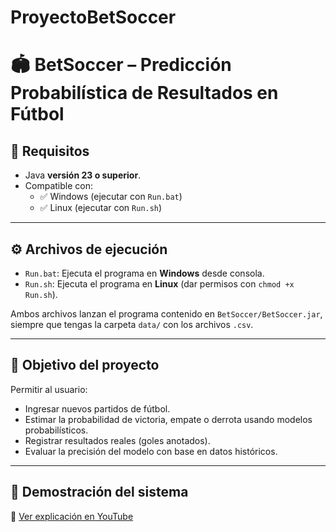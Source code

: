 # ProyectoBetSoccer
# 🏟️ BetSoccer – Predicción Probabilística de Resultados en Fútbol

## 🚀 Requisitos

- Java **versión 23 o superior**.
- Compatible con:
  - ✅ Windows (ejecutar con `Run.bat`)
  - ✅ Linux (ejecutar con `Run.sh`)

---

## ⚙️ Archivos de ejecución

- `Run.bat`: Ejecuta el programa en **Windows** desde consola.
- `Run.sh`: Ejecuta el programa en **Linux** (dar permisos con `chmod +x Run.sh`).

Ambos archivos lanzan el programa contenido en `BetSoccer/BetSoccer.jar`, siempre que tengas la carpeta `data/` con los archivos `.csv`.

---

## 🎯 Objetivo del proyecto

Permitir al usuario:

- Ingresar nuevos partidos de fútbol.
- Estimar la probabilidad de victoria, empate o derrota usando modelos probabilísticos.
- Registrar resultados reales (goles anotados).
- Evaluar la precisión del modelo con base en datos históricos.

---

## 🎥 Demostración del sistema

🔗 [Ver explicación en YouTube](https://youtu.be/fj_1nSpN35Q)
